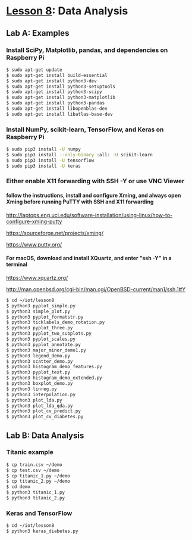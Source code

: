 # <a href="https://goo.gl/ibFiqR">Lesson 8</a>: Data Analysis

## Lab A: Examples

### Install SciPy, Matplotlib, pandas, and dependencies on Raspberry Pi
```sh
$ sudo apt-get update
$ sudo apt-get install build-essential
$ sudo apt-get install python3-dev
$ sudo apt-get install python3-setuptools
$ sudo apt-get install python3-scipy
$ sudo apt-get install python3-matplotlib
$ sudo apt-get install python3-pandas
$ sudo apt-get install libopenblas-dev
$ sudo apt-get install libatlas-base-dev
```
### Install NumPy, scikit-learn, TensorFlow, and Keras on Raspberry Pi
```sh
$ sudo pip3 install -U numpy
$ sudo pip3 install --only-binary :all: -U scikit-learn
$ sudo pip3 install -U tensorflow
$ sudo pip3 install -U keras
```
### Either enable X11 forwarding with SSH -Y or use VNC Viewer

#### follow the instructions, install and configure Xming, and always open Xming before running PuTTY with SSH and X11 forwarding

http://laptops.eng.uci.edu/software-installation/using-linux/how-to-configure-xming-putty

https://sourceforge.net/projects/xming/

https://www.putty.org/

#### For macOS, download and install XQuartz, and enter "ssh -Y" in a terminal

https://www.xquartz.org/

http://man.openbsd.org/cgi-bin/man.cgi/OpenBSD-current/man1/ssh.1#Y
```sh
$ cd ~/iot/lesson8
$ python3 pyplot_simple.py
$ python3 simple_plot.py
$ python3 pyplot_formatstr.py
$ python3 ticklabels_demo_rotation.py
$ python3 pyplot_three.py
$ python3 pyplot_two_subplots.py
$ python3 pyplot_scales.py
$ python3 pyplot_annotate.py
$ python3 major_minor_demo1.py
$ python3 legend_demo.py
$ python3 scatter_demo.py
$ python3 histogram_demo_features.py
$ python3 pyplot_text.py
$ python3 histogram_demo_extended.py
$ python3 boxplot_demo.py
$ python3 linreg.py
$ python3 interpolation.py
$ python3 plot_lda.py
$ python3 plot_lda_qda.py
$ python3 plot_cv_predict.py
$ python3 plot_cv_diabetes.py
```
## Lab B: Data Analysis

### Titanic example
```sh
$ cp train.csv ~/demo
$ cp test.csv ~/demo
$ cp titanic_1.py ~/demo
$ cp titanic_2.py ~/demo
$ cd demo
$ python3 titanic_1.py
$ python3 titanic_2.py
```
### Keras and TensorFlow
```sh
$ cd ~/iot/lesson8
$ python3 keras_diabetes.py
```
